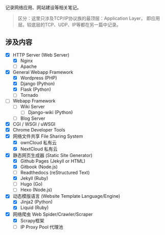 记录网络应用、网站建设等相关笔记。

> 区分：这里只涉及TCP/IP协议族的最顶层：Application Layer， 即应用层。较底层的TCP、UDP、IP等都在另一篇中记录。

## 涉及内容
- [x] HTTP Server (Web Server)
    - [x] Nginx
    - [ ] Apache
- [x] General Webapp Framework
    - [x] Wordpress (PHP)
    - [x] Django (Python)
    - [x] Flask (Python)
    - [ ] Tornado
- [ ] Webapp Framework
    - [ ] Wiki Server
        - [ ] Django-wiki (Python)
    - [ ] Blog Server
- [x] CGI / WSGI / uWSGI
- [x] Chrome Developer Tools
- [x] 网络文件共享 File Sharing System
    - [x] ownCloud 私有云
    - [x] NextCloud 私有云
- [x] 静态网页生成器 (Static Site Generator)
    - [x] Github Pages (Jekyll or HTML)
    - [x] Gitbook (Node.js)
    - [ ] Readthedocs (reStructured Text)
    - [x] Jekyll (Ruby)
    - [ ] Hugo (Go)
    - [ ] Hexo (Node.js)
- [x] 动态模版语言 (Website Template Language/Engine)
    - [x] Jinja2 (Python)
    - [x] Liquid (Ruby)
- [x] 网络爬虫 Web Spider/Crawler/Scraper
    - [x] Scrapy框架
    - [ ] IP Proxy Pool 代理池
